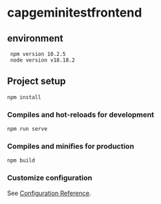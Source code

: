 # capgeminitestfrontend

## environment
```
 npm version 10.2.5
 node version v18.18.2
```
## Project setup
```
npm install
```

### Compiles and hot-reloads for development
```
npm run serve
```

### Compiles and minifies for production
```
npm build
```

### Customize configuration
See [Configuration Reference](https://cli.vuejs.org/config/).
